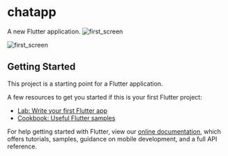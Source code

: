 # chatapp

A new Flutter application.
![first_screen](https://user-images.githubusercontent.com/9830376/82117382-3266c400-978d-11ea-9fd3-1856f11a7e41.jpg)


![first_screen](https://user-images.githubusercontent.com/9830376/82117329-cc7a3c80-978c-11ea-8aaf-08da38c5c33d.jpg)




## Getting Started

This project is a starting point for a Flutter application.

A few resources to get you started if this is your first Flutter project:

- [Lab: Write your first Flutter app](https://flutter.dev/docs/get-started/codelab)
- [Cookbook: Useful Flutter samples](https://flutter.dev/docs/cookbook)

For help getting started with Flutter, view our
[online documentation](https://flutter.dev/docs), which offers tutorials,
samples, guidance on mobile development, and a full API reference.

